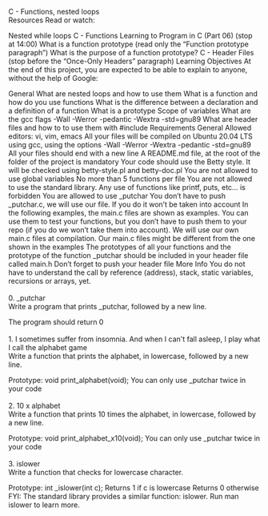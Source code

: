 C - Functions, nested loops <br> Resources
Read or watch:

Nested while loops
C - Functions
Learning to Program in C (Part 06) (stop at 14:00)
What is a function prototype (read only the “Function prototype paragraph”)
What is the purpose of a function prototype?
C - Header Files (stop before the “Once-Only Headers” paragraph)
Learning Objectives
At the end of this project, you are expected to be able to explain to anyone, without the help of Google:

General
What are nested loops and how to use them
What is a function and how do you use functions
What is the difference between a declaration and a definition of a function
What is a prototype
Scope of variables
What are the gcc flags -Wall -Werror -pedantic -Wextra -std=gnu89
What are header files and how to to use them with #include
Requirements
General
Allowed editors: vi, vim, emacs
All your files will be compiled on Ubuntu 20.04 LTS using gcc, using the options -Wall -Werror -Wextra -pedantic -std=gnu89
All your files should end with a new line
A README.md file, at the root of the folder of the project is mandatory
Your code should use the Betty style. It will be checked using betty-style.pl and betty-doc.pl
You are not allowed to use global variables
No more than 5 functions per file
You are not allowed to use the standard library. Any use of functions like printf, puts, etc… is forbidden
You are allowed to use _putchar
You don’t have to push _putchar.c, we will use our file. If you do it won’t be taken into account
In the following examples, the main.c files are shown as examples. You can use them to test your functions, but you don’t have to push them to your repo (if you do we won’t take them into account). We will use our own main.c files at compilation. Our main.c files might be different from the one shown in the examples
The prototypes of all your functions and the prototype of the function _putchar should be included in your header file called main.h
Don’t forget to push your header file
More Info
You do not have to understand the call by reference (address), stack, static variables, recursions or arrays, yet. <br> 
<br> 0. _putchar <br> Write a program that prints _putchar, followed by a new line.

The program should return 0 <br> 
 <br> 1. I sometimes suffer from insomnia. And when I can't fall asleep, I play what I call the alphabet game <br> Write a function that prints the alphabet, in lowercase, followed by a new line.

Prototype: void print_alphabet(void);
You can only use _putchar twice in your code <br> 
<br> 2. 10 x alphabet <br> Write a function that prints 10 times the alphabet, in lowercase, followed by a new line.

Prototype: void print_alphabet_x10(void);
You can only use _putchar twice in your code <br>
<br> 3. islower <br> Write a function that checks for lowercase character.

Prototype: int _islower(int c);
Returns 1 if c is lowercase
Returns 0 otherwise
FYI: The standard library provides a similar function: islower. Run man islower to learn more. <br> 
